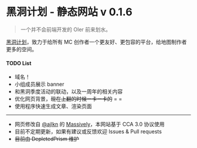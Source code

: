 # 黑洞计划 - 静态网站    v 0.1.6

 > 一个并不会前端开发的 OIer 前来划水。

[黑洞计划](http://www.mcbbs.net/thread-812631-1-1.html)，致力于给所有 MC 创作者一个更友好、更包容的平台，给地图制作者更多的空间。

#### TODO List
- 域名！
- 小组成员展示 banner
- 和黑洞季度活动的联动，以及一周年的相关内容
- 优化网页背景，~~现在上翻的时候一卡一卡的~~ = =
- 使用程序快速生成文章、渲染页面

-----
- 网页修改自 [@ajlkn](https://twitter.com/ajlkn) 的 [Massively](https://html5up.net/massively)，本网站基于 CCA 3.0 协议使用
- 目前不定期更新，如果有建议或反馈欢迎 Issues & Pull requests
- ~~目前由 DepletedPrism 维护~~